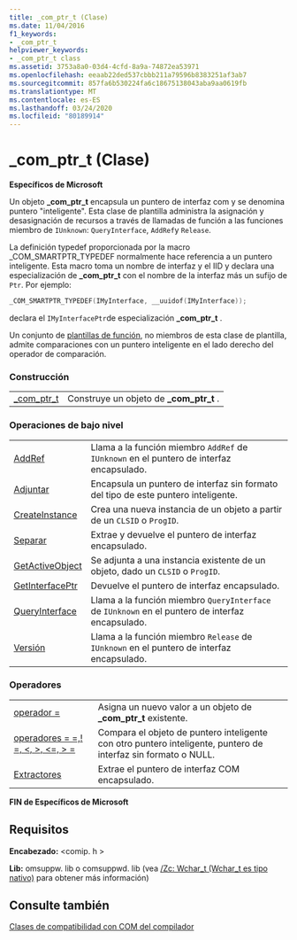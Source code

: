 ```yaml
---
title: _com_ptr_t (Clase)
ms.date: 11/04/2016
f1_keywords:
- _com_ptr_t
helpviewer_keywords:
- _com_ptr_t class
ms.assetid: 3753a8a0-03d4-4cfd-8a9a-74872ea53971
ms.openlocfilehash: eeaab22ded537cbbb211a79596b8383251af3ab7
ms.sourcegitcommit: 857fa6b530224fa6c18675138043aba9aa0619fb
ms.translationtype: MT
ms.contentlocale: es-ES
ms.lasthandoff: 03/24/2020
ms.locfileid: "80189914"
---
```

# <a name="_com_ptr_t-class"></a>_com_ptr_t (Clase)

**Específicos de Microsoft**

Un objeto **_com_ptr_t** encapsula un puntero de interfaz com y se denomina puntero "inteligente". Esta clase de plantilla administra la asignación y desasignación de recursos a través de llamadas de función a las funciones miembro de `IUnknown`: `QueryInterface`, `AddRef`y `Release`.

La definición typedef proporcionada por la macro _COM_SMARTPTR_TYPEDEF normalmente hace referencia a un puntero inteligente. Esta macro toma un nombre de interfaz y el IID y declara una especialización de **_com_ptr_t** con el nombre de la interfaz más un sufijo de `Ptr`. Por ejemplo:

```cpp
_COM_SMARTPTR_TYPEDEF(IMyInterface, __uuidof(IMyInterface));
```

declara el `IMyInterfacePtr`de especialización **_com_ptr_t** .

Un conjunto de [plantillas de función](../cpp/relational-function-templates.md), no miembros de esta clase de plantilla, admite comparaciones con un puntero inteligente en el lado derecho del operador de comparación.

### <a name="construction"></a>Construcción

|||
|-|-|
|[_com_ptr_t](../cpp/com-ptr-t-com-ptr-t.md)|Construye un objeto de **_com_ptr_t** .|

### <a name="low-level-operations"></a>Operaciones de bajo nivel

|||
|-|-|
|[AddRef](../cpp/com-ptr-t-addref.md)|Llama a la función miembro `AddRef` de `IUnknown` en el puntero de interfaz encapsulado.|
|[Adjuntar](../cpp/com-ptr-t-attach.md)|Encapsula un puntero de interfaz sin formato del tipo de este puntero inteligente.|
|[CreateInstance](../cpp/com-ptr-t-createinstance.md)|Crea una nueva instancia de un objeto a partir de un `CLSID` o `ProgID`.|
|[Separar](../cpp/com-ptr-t-detach.md)|Extrae y devuelve el puntero de interfaz encapsulado.|
|[GetActiveObject](../cpp/com-ptr-t-getactiveobject.md)|Se adjunta a una instancia existente de un objeto, dado un `CLSID` o `ProgID`.|
|[GetInterfacePtr](../cpp/com-ptr-t-getinterfaceptr.md)|Devuelve el puntero de interfaz encapsulado.|
|[QueryInterface](../cpp/com-ptr-t-queryinterface.md)|Llama a la función miembro `QueryInterface` de `IUnknown` en el puntero de interfaz encapsulado.|
|[Versión](../cpp/com-ptr-t-release.md)|Llama a la función miembro `Release` de `IUnknown` en el puntero de interfaz encapsulado.|

### <a name="operators"></a>Operadores

|||
|-|-|
|[operador =](../cpp/com-ptr-t-operator-equal.md)|Asigna un nuevo valor a un objeto de **_com_ptr_t** existente.|
|[operadores = =,! =, \<, >, \<=, > =](../cpp/com-ptr-t-relational-operators.md)|Compara el objeto de puntero inteligente con otro puntero inteligente, puntero de interfaz sin formato o NULL.|
|[Extractores](../cpp/com-ptr-t-extractors.md)|Extrae el puntero de interfaz COM encapsulado.|

**FIN de Específicos de Microsoft**

## <a name="requirements"></a>Requisitos

**Encabezado:** \<comip. h >

**Lib:** omsuppw. lib o comsuppwd. lib (vea [/Zc: Wchar_t (Wchar_t es tipo nativo)](../build/reference/zc-wchar-t-wchar-t-is-native-type.md) para obtener más información)

## <a name="see-also"></a>Consulte también

[Clases de compatibilidad con COM del compilador](../cpp/compiler-com-support-classes.md)
